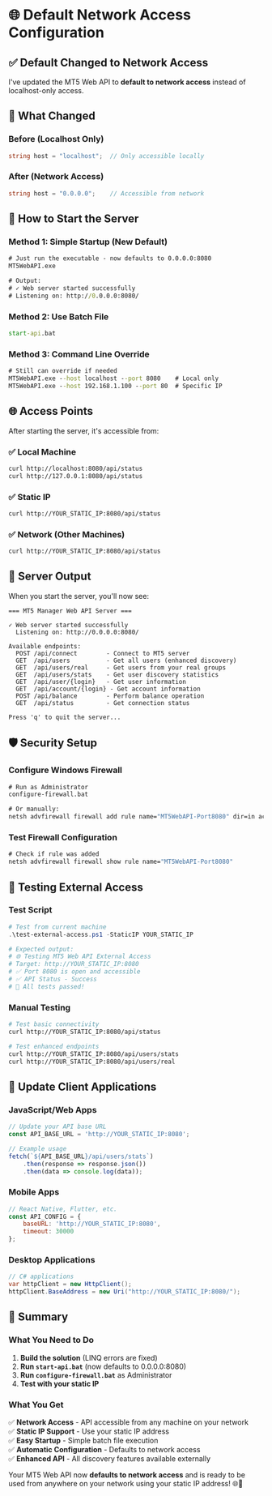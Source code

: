 # 🌐 Default Network Access Configuration

## ✅ **Default Changed to Network Access**

I've updated the MT5 Web API to **default to network access** instead of localhost-only access.

## 🚀 **What Changed**

### **Before (Localhost Only)**
```csharp
string host = "localhost";  // Only accessible locally
```

### **After (Network Access)**
```csharp
string host = "0.0.0.0";    // Accessible from network
```

## 🎯 **How to Start the Server**

### **Method 1: Simple Startup (New Default)**
```cmd
# Just run the executable - now defaults to 0.0.0.0:8080
MT5WebAPI.exe

# Output:
# ✓ Web server started successfully
# Listening on: http://0.0.0.0:8080/
```

### **Method 2: Use Batch File**
```cmd
start-api.bat
```

### **Method 3: Command Line Override**
```cmd
# Still can override if needed
MT5WebAPI.exe --host localhost --port 8080    # Local only
MT5WebAPI.exe --host 192.168.1.100 --port 80  # Specific IP
```

## 🌐 **Access Points**

After starting the server, it's accessible from:

### **✅ Local Machine**
```bash
curl http://localhost:8080/api/status
curl http://127.0.0.1:8080/api/status
```

### **✅ Static IP**
```bash
curl http://YOUR_STATIC_IP:8080/api/status
```

### **✅ Network (Other Machines)**
```bash
curl http://YOUR_STATIC_IP:8080/api/status
```

## 🔧 **Server Output**

When you start the server, you'll now see:
```
=== MT5 Manager Web API Server ===

✓ Web server started successfully
  Listening on: http://0.0.0.0:8080/

Available endpoints:
  POST /api/connect        - Connect to MT5 server
  GET  /api/users          - Get all users (enhanced discovery)
  GET  /api/users/real     - Get users from your real groups
  GET  /api/users/stats    - Get user discovery statistics
  GET  /api/user/{login}   - Get user information
  GET  /api/account/{login} - Get account information
  POST /api/balance        - Perform balance operation
  GET  /api/status         - Get connection status

Press 'q' to quit the server...
```

## 🛡️ **Security Setup**

### **Configure Windows Firewall**
```cmd
# Run as Administrator
configure-firewall.bat

# Or manually:
netsh advfirewall firewall add rule name="MT5WebAPI-Port8080" dir=in action=allow protocol=TCP localport=8080
```

### **Test Firewall Configuration**
```cmd
# Check if rule was added
netsh advfirewall firewall show rule name="MT5WebAPI-Port8080"
```

## 🧪 **Testing External Access**

### **Test Script**
```powershell
# Test from current machine
.\test-external-access.ps1 -StaticIP YOUR_STATIC_IP

# Expected output:
# 🌐 Testing MT5 Web API External Access
# Target: http://YOUR_STATIC_IP:8080
# ✅ Port 8080 is open and accessible
# ✅ API Status - Success
# 🎉 All tests passed!
```

### **Manual Testing**
```bash
# Test basic connectivity
curl http://YOUR_STATIC_IP:8080/api/status

# Test enhanced endpoints
curl http://YOUR_STATIC_IP:8080/api/users/stats
curl http://YOUR_STATIC_IP:8080/api/users/real
```

## 📱 **Update Client Applications**

### **JavaScript/Web Apps**
```javascript
// Update your API base URL
const API_BASE_URL = 'http://YOUR_STATIC_IP:8080';

// Example usage
fetch(`${API_BASE_URL}/api/users/stats`)
    .then(response => response.json())
    .then(data => console.log(data));
```

### **Mobile Apps**
```javascript
// React Native, Flutter, etc.
const API_CONFIG = {
    baseURL: 'http://YOUR_STATIC_IP:8080',
    timeout: 30000
};
```

### **Desktop Applications**
```csharp
// C# applications
var httpClient = new HttpClient();
httpClient.BaseAddress = new Uri("http://YOUR_STATIC_IP:8080/");
```

## 🎯 **Summary**

### **What You Need to Do**

1. **Build the solution** (LINQ errors are fixed)
2. **Run `start-api.bat`** (now defaults to 0.0.0.0:8080)
3. **Run `configure-firewall.bat`** as Administrator
4. **Test with your static IP**

### **What You Get**

✅ **Network Access** - API accessible from any machine on your network  
✅ **Static IP Support** - Use your static IP address  
✅ **Easy Startup** - Simple batch file execution  
✅ **Automatic Configuration** - Defaults to network access  
✅ **Enhanced API** - All discovery features available externally  

Your MT5 Web API now **defaults to network access** and is ready to be used from anywhere on your network using your static IP address! 🌐🚀
